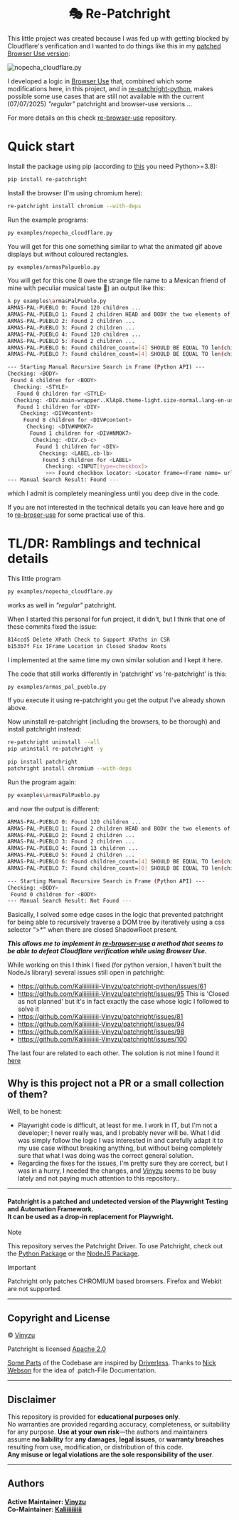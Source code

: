 <h1 align="center">
    🎭 Re-Patchright
</h1>

This little project was created because I was fed up with getting blocked by Cloudflare's verification and I wanted to do things like this in my [patched Browser Use version](https://github.com/imamousenotacat/re-browser-use):

![nopecha_cloudflare.py](https://github.com/user-attachments/assets/2f16e2b4-9cef-4b4a-aa2d-e6ebf039cd14)

I developed a logic in [Browser Use](https://github.com/imamousenotacat/re-browser-use) that, combined which some modifications here, in this project, and in [re-patchright-python](https://github.com/imamousenotacat/re-patchright-python), makes possible some use cases that are still not available with the current (07/07/2025) *"regular"* patchright and browser-use versions ...

For more details on this check [re-browser-use](https://github.com/imamousenotacat/re-browser-use) repository.

# Quick start

Install the package using pip (according to [this](https://playwright.dev/python/docs/intro#system-requirements) you need Python>=3.8):

```bash
pip install re-patchright
```

Install the browser (I'm using chromium here):

```bash
re-patchright install chromium --with-deps
```

Run the example programs:

```bash
py examples/nopecha_cloudflare.py
```

You will get for this one something similar to what the animated gif above displays but without coloured rectangles.

```bash
py examples/armasPalpueblo.py
```

You will get for this one (I owe the strange file name to a Mexican friend of mine with peculiar musical taste 🙂) an output like this:

```bash
λ py examples\armasPalPueblo.py
ARMAS-PAL-PUEBLO 0: Found 120 children ...
ARMAS-PAL-PUEBLO 1: Found 2 children HEAD and BODY the two elements of the Document in the iframe ...
ARMAS-PAL-PUEBLO 2: Found 2 children ...
ARMAS-PAL-PUEBLO 3: Found 2 children ...
ARMAS-PAL-PUEBLO 4: Found 120 children ...
ARMAS-PAL-PUEBLO 5: Found 2 children ...
ARMAS-PAL-PUEBLO 6: Found children_count=[4] SHOULD BE EQUAL TO len(children)=[4] ...
ARMAS-PAL-PUEBLO 7: Found children_count=[4] SHOULD BE EQUAL TO len(children)=[4] ...

--- Starting Manual Recursive Search in Frame (Python API) ---
Checking: <BODY>
 Found 4 children for <BODY>
  Checking: <STYLE>
   Found 0 children for <STYLE>
  Checking: <DIV.main-wrapper..KlAp8.theme-light.size-normal.lang-en-us>
   Found 1 children for <DIV>
    Checking: <DIV#content>
     Found 8 children for <DIV#content>
      Checking: <DIV#NMOK7>
       Found 1 children for <DIV#NMOK7>
        Checking: <DIV.cb-c>
         Found 1 children for <DIV>
          Checking: <LABEL.cb-lb>
           Found 3 children for <LABEL>
            Checking: <INPUT[type=checkbox]>
            >>> Found checkbox locator: <Locator frame=<Frame name= url='https://nopecha.com/demo/cloudflare'> selector="iframe[src^='https://challenges.cloudflare.com/cdn-cgi/challenge-platform'] >> internal:control=enter-frame >> body >> nth=0 >> > * >> nth=1 >> > * >> nth=0 >> > * >> nth=0 >> > * >> nth=0 >> > * >> nth=0 >> > * >> nth=0">
--- Manual Search Result: Found ---
```

which I admit is completely meaningless until you deep dive in the code. 

If you are not interested in the technical details you can leave here and go to [re-broser-use](https://github.com/imamousenotacat/re-browser-use) for some practical use of this.


# TL/DR: Ramblings and technical details

This little program 

```bash
py examples/nopecha_cloudflare.py
```

works as well in *"regular"* patchright. 

When I started this personal for fun project, it didn't, but I think that one of these commits fixed the issue:

```bash
814ccd5 Delete XPath Check to Support XPaths in CSR
b153b7f Fix IFrame Location in Closed Shadow Roots
```

I implemented at the same time my own similar solution and I kept it here.  

The code that still works differently in 'patchright' vs 're-patchright' is this:

```bash
py examples/armas_pal_pueblo.py
```

If you execute it using re-patchright you get the output I've already shown above.

Now uninstall re-patchright (including the browsers, to be thorough) and install patchright instead: 

```bash
re-patchright uninstall --all 
pip uninstall re-patchright -y

pip install patchright
patchright install chromium --with-deps
```

Run the program again:

```bash
py examples\armasPalPueblo.py
```

and now the output is different:

```bash
ARMAS-PAL-PUEBLO 0: Found 120 children ...
ARMAS-PAL-PUEBLO 1: Found 2 children HEAD and BODY the two elements of the Document in the iframe ...
ARMAS-PAL-PUEBLO 2: Found 2 children ...
ARMAS-PAL-PUEBLO 3: Found 2 children ...
ARMAS-PAL-PUEBLO 4: Found 13 children ...
ARMAS-PAL-PUEBLO 5: Found 2 children ...
ARMAS-PAL-PUEBLO 6: Found children_count=[4] SHOULD BE EQUAL TO len(children)=[0] ...
ARMAS-PAL-PUEBLO 7: Found children_count=[0] SHOULD BE EQUAL TO len(children)=[0] ...

--- Starting Manual Recursive Search in Frame (Python API) ---
Checking: <BODY>
 Found 0 children for <BODY>
--- Manual Search Result: Not Found ---
```

Basically, I solved some edge cases in the logic that prevented patchright for being able to recursively traverse a DOM tree by iteratively using a css selector ">*" when there are closed ShadowRoot present.

***This allows me to implement in [re-browser-use](https://github.com/imamousenotacat/re-browser-use) a method that seems to be able to defeat Cloudflare verification while using Browser Use.***

While working on this I think I fixed (for python version, I haven't built the NodeJs library) several issues still open in patchright:

- https://github.com/Kaliiiiiiiiii-Vinyzu/patchright-python/issues/61
- https://github.com/Kaliiiiiiiiii-Vinyzu/patchright/issues/95 This is 'Closed as not planned' but it's in fact exactly the case whose logic I followed to solve it
- https://github.com/Kaliiiiiiiiii-Vinyzu/patchright/issues/81
- https://github.com/Kaliiiiiiiiii-Vinyzu/patchright/issues/94
- https://github.com/Kaliiiiiiiiii-Vinyzu/patchright/issues/98
- https://github.com/Kaliiiiiiiiii-Vinyzu/patchright/issues/100

The last four are related to each other. The solution is not mine I found it [here](https://github.com/Kaliiiiiiiiii-Vinyzu/patchright/issues/81#issuecomment-3009095747)

## Why is this project not a PR or a small collection of them?

Well, to be honest: 

- Playwright code is difficult, at least for me. I work in IT, but I'm not a developer; I never really was, and I probably never will be. What I did was simply follow the logic I was interested in and carefully adapt it to my use case without breaking anything, but without being completely sure that what I was doing was the correct general solution.
- Regarding the fixes for the issues, I'm pretty sure they are correct, but I was in a hurry, I needed the changes, and [Vinyzu](https://github.com/Vinyzu/) seems to be busy lately and not paying much attention to this repository.. 

------

#### Patchright is a patched and undetected version of the Playwright Testing and Automation Framework. </br> It can be used as a drop-in replacement for Playwright.

> [!NOTE]  
> This repository serves the Patchright Driver. To use Patchright, check out the [Python Package](https://github.com/Kaliiiiiiiiii-Vinyzu/patchright-python) or the [NodeJS Package](https://github.com/Kaliiiiiiiiii-Vinyzu/patchright-nodejs).

> [!IMPORTANT]  
> Patchright only patches CHROMIUM based browsers. Firefox and Webkit are not supported.

------

## Copyright and License
© [Vinyzu](https://github.com/Vinyzu/)

Patchright is licensed [Apache 2.0](https://choosealicense.com/licenses/apache-2.0/)

[Some Parts](https://github.com/Kaliiiiiiiiii-Vinyzu/patchright/blob/main/patchright_driver_patch.js#L435-L448) of the Codebase are inspired by [Driverless](https://github.com/kaliiiiiiiiii/Selenium-Driverlesshttps://github.com/kaliiiiiiiiii/Selenium-Driverless).
Thanks to [Nick Webson](https://github.com/rebrowser/rebrowser-patches) for the idea of .patch-File Documentation.

---

## Disclaimer

This repository is provided for **educational purposes only**. \
No warranties are provided regarding accuracy, completeness, or suitability for any purpose. **Use at your own risk**—the authors and maintainers assume **no liability** for **any damages**, **legal issues**, or **warranty breaches** resulting from use, modification, or distribution of this code.\
**Any misuse or legal violations are the sole responsibility of the user**. 

---

## Authors

#### Active Maintainer: [Vinyzu](https://github.com/Vinyzu/) </br> Co-Maintainer: [Kaliiiiiiiiii](https://github.com/kaliiiiiiiiii/)
